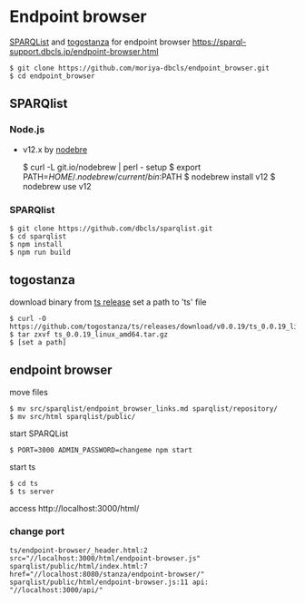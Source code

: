 # Endpoint browser
[SPARQList](https://github.com/dbcls/sparqlist) and [togostanza](https://github.com/togostanza/ts) for endpoint browser
https://sparql-support.dbcls.jp/endpoint-browser.html

    $ git clone https://github.com/moriya-dbcls/endpoint_browser.git
    $ cd endpoint_browser
    
## SPARQlist
### Node.js
* v12.x by [nodebre](https://github.com/hokaccha/nodebrew)

    $ curl -L git.io/nodebrew | perl - setup
    $ export PATH=$HOME/.nodebrew/current/bin:$PATH
    $ nodebrew install v12
    $ nodebrew use v12
    
### SPARQlist

    $ git clone https://github.com/dbcls/sparqlist.git
    $ cd sparqlist
    $ npm install
    $ npm run build

## togostanza
download binary from [ts release](https://github.com/togostanza/ts/releases)
set a path to 'ts' file

    $ curl -O https://github.com/togostanza/ts/releases/download/v0.0.19/ts_0.0.19_linux_amd64.tar.gz
    $ tar zxvf ts_0.0.19_linux_amd64.tar.gz
    $ [set a path]
    
## endpoint browser
move files

    $ mv src/sparqlist/endpoint_browser_links.md sparqlist/repository/
    $ mv src/html sparqlist/public/

start SPARQList

    $ PORT=3000 ADMIN_PASSWORD=changeme npm start

start ts

    $ cd ts
    $ ts server

access http://localhost:3000/html/

### change port
    ts/endpoint-browser/_header.html:2 src="//localhost:3000/html/endpoint-browser.js"
    sparqlist/public/html/index.html:7 href="//localhost:8080/stanza/endpoint-browser/"
    sparqlist/public/html/endpoint-browser.js:11 api: "//localhost:3000/api/"
